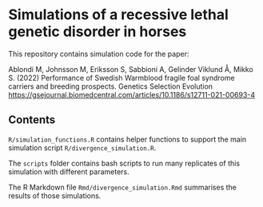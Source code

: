 
# Simulations of a recessive lethal genetic disorder in horses


This repository contains simulation code for the paper:

Ablondi M, Johnsson M, Eriksson S, Sabbioni A, Gelinder Viklund Å, Mikko S. (2022)
Performance of Swedish Warmblood fragile foal syndrome carriers and breeding prospects.
Genetics Selection Evolution https://gsejournal.biomedcentral.com/articles/10.1186/s12711-021-00693-4


## Contents

`R/simulation_functions.R` contains helper functions to support the main
simulation script `R/divergence_simulation.R`.

The `scripts` folder contains bash scripts to run many replicates of this
simulation with different parameters.

The R Markdown file `Rmd/divergence_simulation.Rmd` summarises the results of
those simulations.